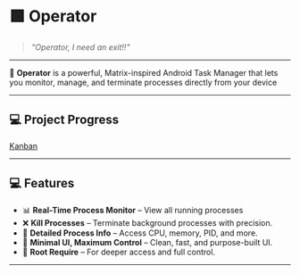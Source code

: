 # 🟩 Operator

> _"Operator, I need an exit!!"_  

---

🧬 **Operator** is a powerful, Matrix-inspired Android Task Manager that lets you monitor, manage, and terminate processes directly from your device

---

## 💻 Project Progress
[Kanban](https://kanban.emindemir.site/b/A7pfh3Qhq9JH9SeNQ/operator)

---
## 💻 Features

- 📊 **Real-Time Process Monitor** – View all running processes
- ❌ **Kill Processes** – Terminate background processes with precision.
- 📂 **Detailed Process Info** – Access CPU, memory, PID, and more.
- 🧠 **Minimal UI, Maximum Control** – Clean, fast, and purpose-built UI.
- 🔐 **Root Require** – For deeper access and full control.

---

